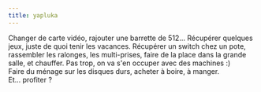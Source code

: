 ```yaml
---
title: yapluka
---
```


Changer de carte vidéo, rajouter une barrette de 512... Récupérer quelques
jeux, juste de quoi tenir les vacances. Récupérer un switch chez un pote,
rassembler les ralonges, les multi-prises, faire de la place dans la grande
salle, et chauffer. Pas trop, on va s'en occuper avec des machines :)  
Faire du ménage sur les disques durs, acheter à boire, à manger.  
Et... profiter ?

